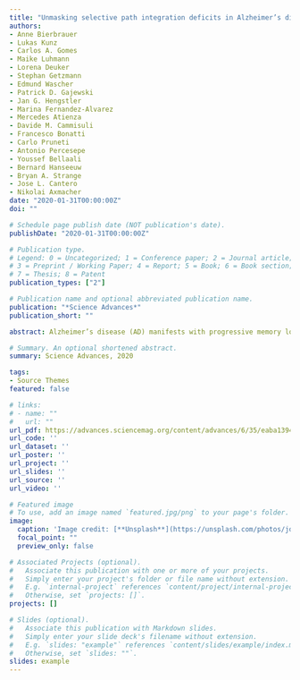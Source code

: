 ```yaml
---
title: "Unmasking selective path integration deficits in Alzheimer’s disease risk carriers"
authors:
- Anne Bierbrauer
- Lukas Kunz
- Carlos A. Gomes
- Maike Luhmann
- Lorena Deuker
- Stephan Getzmann
- Edmund Wascher
- Patrick D. Gajewski
- Jan G. Hengstler
- Marina Fernandez-Alvarez
- Mercedes Atienza
- Davide M. Cammisuli
- Francesco Bonatti
- Carlo Pruneti
- Antonio Percesepe
- Youssef Bellaali
- Bernard Hanseeuw
- Bryan A. Strange
- Jose L. Cantero
- Nikolai Axmacher
date: "2020-01-31T00:00:00Z"
doi: ""

# Schedule page publish date (NOT publication's date).
publishDate: "2020-01-31T00:00:00Z"

# Publication type.
# Legend: 0 = Uncategorized; 1 = Conference paper; 2 = Journal article;
# 3 = Preprint / Working Paper; 4 = Report; 5 = Book; 6 = Book section;
# 7 = Thesis; 8 = Patent
publication_types: ["2"]

# Publication name and optional abbreviated publication name.
publication: "*Science Advances*"
publication_short: ""

abstract: Alzheimer’s disease (AD) manifests with progressive memory loss and spatial disorientation. Neuropathological studies suggest early AD pathology in the entorhinal cortex (EC) of young adults at genetic risk for AD (APOE ε4-carriers). Because the EC harbors grid cells, a likely neural substrate of path integration (PI), we examined PI performance in APOE ε4-carriers during a virtual navigation task. We report a selective impairment in APOE ε4-carriers specifically when recruitment of compensatory navigational strategies via supportive spatial cues was disabled. A separate fMRI study revealed that PI performance was associated with the strength of entorhinal grid-like representations when no compensatory strategies were available, suggesting grid cell dysfunction as a mechanistic explanation for PI deficits in APOE ε4-carriers. Furthermore, posterior cingulate/retrosplenial cortex was involved in the recruitment of compensatory navigational strategies via supportive spatial cues. Our results provide evidence for selective PI deficits in AD risk carriers, decades before potential disease onset.

# Summary. An optional shortened abstract.
summary: Science Advances, 2020

tags:
- Source Themes
featured: false

# links:
# - name: ""
#   url: ""
url_pdf: https://advances.sciencemag.org/content/advances/6/35/eaba1394.full.pdf
url_code: ''
url_dataset: ''
url_poster: ''
url_project: ''
url_slides: ''
url_source: ''
url_video: ''

# Featured image
# To use, add an image named `featured.jpg/png` to your page's folder. 
image:
  caption: 'Image credit: [**Unsplash**](https://unsplash.com/photos/jdD8gXaTZsc)'
  focal_point: ""
  preview_only: false

# Associated Projects (optional).
#   Associate this publication with one or more of your projects.
#   Simply enter your project's folder or file name without extension.
#   E.g. `internal-project` references `content/project/internal-project/index.md`.
#   Otherwise, set `projects: []`.
projects: []

# Slides (optional).
#   Associate this publication with Markdown slides.
#   Simply enter your slide deck's filename without extension.
#   E.g. `slides: "example"` references `content/slides/example/index.md`.
#   Otherwise, set `slides: ""`.
slides: example
---
```

